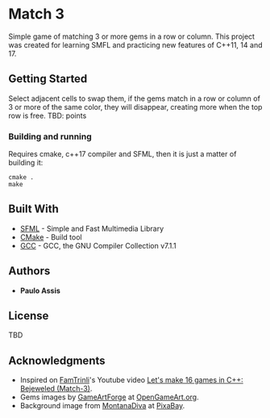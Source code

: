# Match 3

Simple game of matching 3 or more gems in a row or column.
This project was created for learning SMFL and practicing new features of C++11, 14 and 17.

## Getting Started

Select adjacent cells to swap them, if the gems match in a row or column of 3 or more of the same color, they will disappear, creating more when the top row is free.
TBD: points

### Building and running

Requires cmake, c++17 compiler and SFML, then it is just a matter of building it:

```
cmake .
make
```

## Built With

* [SFML](https://www.sfml-dev.org/) - Simple and Fast Multimedia Library
* [CMake](https://cmake.org/) - Build tool
* [GCC](https://gcc.gnu.org/) - GCC, the GNU Compiler Collection v7.1.1

## Authors

* **Paulo Assis**

## License

TBD

## Acknowledgments

* Inspired on [FamTrinli](https://www.youtube.com/channel/UCC7qpnId5RIQruKDJOt2exw)'s Youtube video [Let's make 16 games in C++: Bejeweled (Match-3)](https://youtu.be/YNXrFOynalE).
* Gems images by [GameArtForge](https://opengameart.org/users/gameartforge) at [OpenGameArt.org](https://opengameart.org/content/gems-set-01).
* Background image from [MontanaDiva](https://pixabay.com/en/users/MontanaDiva-1981003/) at [PixaBay](https://pixabay.com/en/background-orange-blue-green-1247931/).
